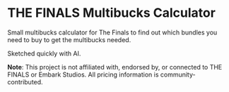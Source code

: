 # THE FINALS Multibucks Calculator

Small multibucks calculator for The Finals to find out which bundles you need to buy to get the multibucks needed.

Sketched quickly with AI.

**Note**: This project is not affiliated with, endorsed by, or connected to THE FINALS or Embark Studios. All pricing information is community-contributed.